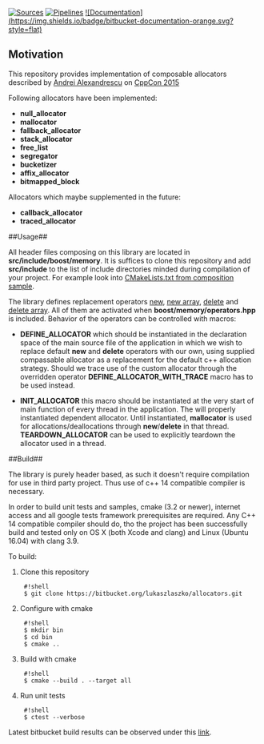 [![Sources](https://img.shields.io/badge/bitbucket-sources-green.svg?style=flat)](https://bitbucket.org/lukaszlaszko/allocators/)
[![Pipelines](https://img.shields.io/badge/bitbucket-pipelines-blue.svg?style=flat)](https://bitbucket.org/lukaszlaszko/allocators/addon/pipelines/home#!/)
[![Documentation](https://img.shields.io/badge/bitbucket-documentation-orange.svg?
style=flat)](http://lukaszlaszko.bitbucket.io/allocators.git/master)
## Motivation ##

This repository provides implementation of composable allocators described by [Andrei Alexandrescu](http://erdani.com) on [CppCon 2015](https://www.youtube.com/watch?v=LIb3L4vKZ7U)

Following allocators have been implemented:

* **null_allocator**
* **mallocator**
* **fallback_allocator**
* **stack_allocator**
* **free_list**
* **segregator**
* **bucketizer**
* **affix_allocator**
* **bitmapped_block**

Allocators which maybe supplemented in the future:

* **callback_allocator**
* **traced_allocator**

##Usage##

All header files composing on this library are located in **src/include/boost/memory**. It is suffices to clone this repository and add **src/include** to the list of include directories minded during compilation of your project. For example look into [CMakeLists.txt from composition sample](https://bitbucket.org/lukaszlaszko/allocators/raw/HEAD/samples/composition/CMakeLists.txt).

The library defines replacement operators [new](http://www.cplusplus.com/reference/new/operator%20new/), [new array](http://www.cplusplus.com/reference/new/operator%20new[]/), [delete](http://www.cplusplus.com/reference/new/operator%20delete/) and [delete array](http://www.cplusplus.com/reference/new/operator%20delete[]/). All of them are activated when **boost/memory/operators.hpp** is included. 
Behavior of the operators can be controlled with macros:

* **DEFINE_ALLOCATOR** which should be instantiated in the declaration space of the main source file of the application in which we wish to replace default **new** and **delete** operators with our own, using supplied compassable allocator as a replacement for the default c++ allocation strategy. Should we trace use of the custom allocator through the overridden operator **DEFINE_ALLOCATOR_WITH_TRACE** macro has to be used instead.

* **INIT_ALLOCATOR** this macro should be instantiated at the very start of main function of every thread in the application. The will properly instantiated dependent allocator. Until instantiated, **mallocator** is used for allocations/deallocations through **new**/**delete** in that thread. **TEARDOWN_ALLOCATOR** can be used to explicitly teardown the allocator used in a thread.   

##Build##

The library is purely header based, as such it doesn't require compilation for use in third party project. Thus use of c++ 14 compatible compiler is necessary. 

In order to build unit tests and samples, cmake (3.2 or newer), internet access and all google tests framework prerequisites are required. Any C++ 14 compatible compiler should do, tho the project has been successfully build and tested only on OS X (both Xcode and clang) and Linux (Ubuntu 16.04) with clang 3.9.

To build:

1. Clone this repository

        #!shell
        $ git clone https://bitbucket.org/lukaszlaszko/allocators.git 

2. Configure with cmake
    
        #!shell
        $ mkdir bin
        $ cd bin
        $ cmake ..

3. Build with cmake

        #!shell
        $ cmake --build . --target all

4. Run unit tests

        #!shell
        $ ctest --verbose

Latest bitbucket build results can be observed under this [link](https://bitbucket.org/lukaszlaszko/allocators/addon/pipelines/home#!/).